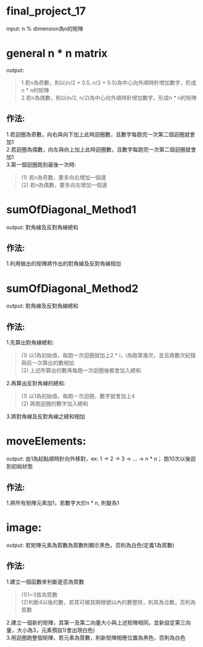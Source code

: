 final_project_17
================
input: n % dimension為n的矩陣 

# general n * n matrix

output:   
>1.若n為奇數，則以(n/2 + 0.5, n/2 + 0.5)為中心向外順時針增加數字，形成n * n的矩陣  
>2.若n為偶數，則以(n/2, n/2)為中心向外順時針增加數字，形成n * n的矩陣  

## 作法:
1.若迴圈為奇數，向右與向下加上此時迴圈數，且數字每跑完一次第二個迴圈就會加1  
2.若迴圈為偶數，向左與向上加上此時迴圈數，且數字每跑完一次第二個迴圈就會加1  
3.第一個迴圈跑到最後一次時:  
>(1) 若n為奇數，要多向右增加一個邊  
>(2) 若n為偶數，要多向左增加一個邊  

# sumOfDiagonal_Method1

output: 對角線及反對角線總和  

## 作法:
1.利用做出的矩陣將作出的對角線及反對角線相加  

# sumOfDiagonal_Method2

output: 對角線及反對角線總和  

## 作法:
1.先算出對角線總和:   
>(1) 以1為初始值，每跑一次迴圈就加上2 * i，i為跑第幾次，並且將數次紀錄與前一次算出的數相加   
>(2) 上述所算出的數再每跑一次迴圈後都會加入總和   

2.再算出反對角線的總和:  
>(1) 以1為初始值，每跑一次迴圈，數字就會加上4  
>(2) 將跑迴圈的數字加入總和   

3.將對角線及反對角線之總和相加   

# moveElements:

output: 由1為起點順時針向外移對，ex: 1 -> 2 -> 3 -> ... -> n * n； 跑10次以後迴到初始狀態  

## 作法:
1.將所有矩陣元素加1，若數字大於n * n, 則變為1  

# image:

output: 若矩陣元素為質數為質數則顯示黑色，否則為白色(定義1為質數)  

## 作法:
1.建立一個函數來判斷是否為質數   
>(1)1~3皆為質數   
>(2)判斷4以後的數，若其可被其開根號以內的數整除，則其為合數，否則為質數   

2.建立一個新的矩陣，其第一及第二向量大小與上述矩陣相同，並新設定第三向量，大小為3，元素預設1(會出現白色)  
3.用迴圈跑整個矩陣，若元素為質數，則新矩陣相應位置為黑色，否則為白色  
